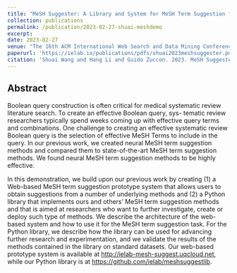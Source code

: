 ```yaml
---
title: "MeSH Suggester: A Library and System for MeSH Term Suggestion for Systematic Review Boolean Query Construction"
collection: publications
permalink: /publication/2023-02-27-shuai-meshdemo
excerpt: 
date: 2023-02-27
venue: "The 16th ACM International Web Search and Data Mining Conference"
paperurl: 'https://ielab.io/publications/pdfs/shuai2023meshsuggester.pdf'
citation: 'Shuai Wang and Hang Li and Guido Zuccon. 2023. MeSH Suggester: A Library and System for MeSH Term Suggestion for Systematic Review Boolean Query Construction. In the 16th Web Search and Data Mining Conference (WSDM 2023, to appear).'
---
```


## Abstract
Boolean query construction is often critical for medical systematic review literature search. To create an effective Boolean query, sys- tematic review researchers typically spend weeks coming up with effective query terms and combinations. One challenge to creating an effective systematic review Boolean query is the selection of effective MeSH Terms to include in the query. In our previous work, we created neural MeSH term suggestion methods and compared them to state-of-the-art MeSH term suggestion methods. We found neural MeSH term suggestion methods to be highly effective.

In this demonstration, we build upon our previous work by creating (1) a Web-based MeSH term suggestion prototype system that allows users to obtain suggestions from a number of underlying methods and (2) a Python library that implements ours and others’ MeSH term suggestion methods and that is aimed at researchers who want to further investigate, create or deploy such type of methods. We describe the architecture of the web-based system and how to use it for the MeSH term suggestion task. For the Python library, we describe how the library can be used for advancing further research and experimentation, and we validate the results of the methods contained in the library on standard datasets. Our web-based prototype system is available at http://ielab-mesh-suggest.uqcloud.net, while our Python library is at https://github.com/ielab/meshsuggestlib.